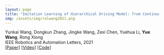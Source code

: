 ```yaml
---
layout: page
title: "Imitation Learning of Hierarchical Driving Model: from Continuous Intention to Continuous Trajectory"
img: /assets/img/ralwang2021.png
---
```

Yunkai Wang, Dongkun Zhang, Jingke Wang, Zexi Chen, Yuehua Li, **Yue Wang**, Rong Xiong
<br/>
IEEE Robotics and Automation Letters, 2021
<br/>
[[Paper](https://arxiv.org/pdf/2010.10393.pdf)]
[[Video](https://www.youtube.com/watch?v=0TL_mn4zHlY)]
[[Code](https://github.com/ZJU-Robotics-Lab/CICT)]
